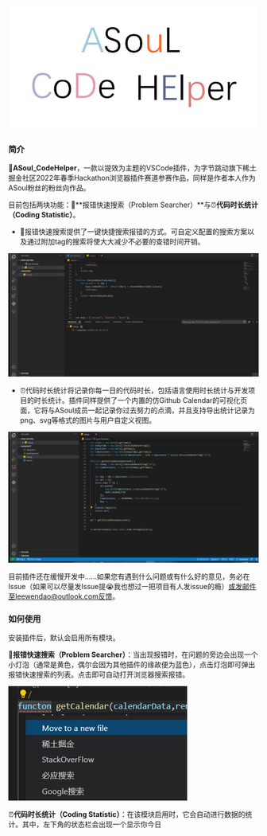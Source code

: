 
![logo](logo.jpg)

### 简介

🎉**ASoul_CodeHelper**，一款以提效为主题的VSCode插件，为字节跳动旗下稀土掘金社区2022年春季Hackathon浏览器插件赛道参赛作品，同样是作者本人作为ASoul粉丝的粉丝向作品。

目前包括两块功能：🎈**报错快速搜索（Problem Searcher）**与⏰**代码时长统计（Coding Statistic）**。

- 🎈报错快速搜索提供了一键快捷搜索报错的方式。可自定义配置的搜索方案以及通过附加tag的搜索将使大大减少不必要的查错时间开销。

![gif1](./pic/example_problemsearcher.gif)

- ⏰代码时长统计将记录你每一日的代码时长，包括语言使用时长统计与开发项目的时长统计。插件同样提供了一个内置的仿Github Calendar的可视化页面，它将与ASoul成员一起记录你过去努力的点滴，并且支持导出统计记录为png、svg等格式的图片与用户自定义视图。

![](./pic/example_codingstatistic.gif)

目前插件还在缓慢开发中......如果您有遇到什么问题或有什么好的意见，务必在Issue（如果可以尽量发Issue提😭我也想过一把项目有人发issue的瘾）或发邮件至leewendao@outlook.com反馈。

### 如何使用

安装插件后，默认会启用所有模块。

🎈**报错快速搜索（Problem Searcher）**：当出现报错时，在问题的旁边会出现一个小灯泡（通常是黄色，偶尔会因为其他插件的缘故便为蓝色），点击灯泡即可弹出报错快速搜索的列表。点击即可自动打开浏览器搜索报错。

![](./pic/1.jpg)

⏰**代码时长统计（Coding Statistic）**：在该模块启用时，它会自动进行数据的统计。其中，左下角的状态栏会出现一个显示你今日
